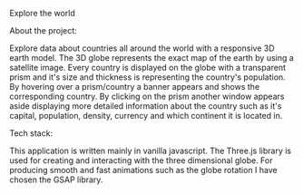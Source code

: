 Explore the world

About the project:

Explore data about countries all around the world with a responsive 3D earth model. The 3D globe represents the exact map of the earth by using a satellite image. Every country is displayed on the globe with a transparent prism and it's size and thickness is representing the country's population. By hovering over a prism/country a banner appears and shows the corresponding country. By clicking on the prism another window appears aside displaying more detailed information about the country such as it's capital, population, density, currency and which continent it is located in.

Tech stack:

This application is written mainly in vanilla javascript. The Three.js library is used for creating and interacting with the three dimensional globe. For producing smooth and fast animations such as the globe rotation I have chosen the GSAP library.  


